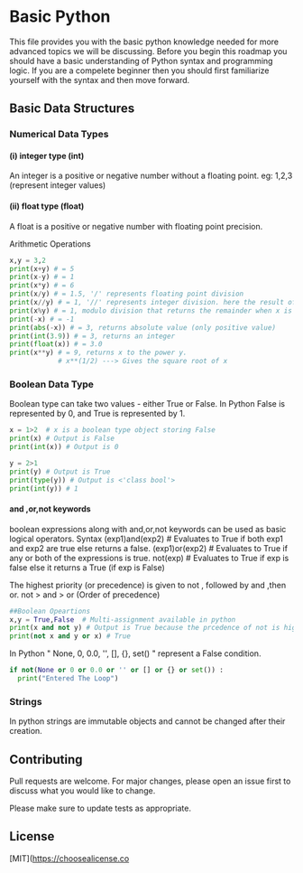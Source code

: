 # Basic Python
This file provides you with the basic python knowledge needed for more advanced topics we will be discussing.
Before you begin this roadmap you should have a basic understanding of Python syntax and programming logic.
If you are a compelete beginner then you should first familiarize yourself with the syntax and then move forward.

## Basic Data Structures

### Numerical Data Types
#### (i) integer type (int)
An integer is a positive or negative number without a floating point.
eg: 1,2,3 (represent integer values)
#### (ii) float type (float)
A float is a positive or negative number with floating point precision.

Arithmetic Operations
```python
x,y = 3,2
print(x+y) # = 5
print(x-y) # = 1
print(x*y) # = 6
print(x/y) # = 1.5, '/' represents floating point division
print(x//y) # = 1, '//' represents integer division. here the result of division is rounded to lower value.
print(x%y) # = 1, modulo division that returns the remainder when x is divided by y.
print(-x) # = -1
print(abs(-x)) # = 3, returns absolute value (only positive value)
print(int(3.9)) # = 3, returns an integer
print(float(x)) # = 3.0
print(x**y) # = 9, returns x to the power y.
            # x**(1/2) ---> Gives the square root of x
```
### Boolean Data Type
Boolean type can take two values - either True or False.
In Python False is represented by 0, and True is represented by 1.
```python
x = 1>2  # x is a boolean type object storing False
print(x) # Output is False
print(int(x)) # Output is 0

y = 2>1
print(y) # Output is True
print(type(y)) # Output is <'class bool'>
print(int(y)) # 1
```
#### and ,or,not keywords
boolean expressions along with and,or,not keywords can be used as basic logical operators.
Syntax
(exp1)and(exp2) # Evaluates to True if both exp1 and exp2 are true else returns a false.
(exp1)or(exp2) # Evaluates to True if any or both of the expressions is true.
not(exp) # Evaluates to True if exp is false else it returns a True (if exp is False)

The highest priority (or precedence) is given to not , followed by and ,then or.
not > and > or (Order of precedence)
```python
##Boolean Opeartions
x,y = True,False  # Multi-assignment available in python
print(x and not y) # Output is True because the prcedence of not is higher than and
print(not x and y or x) # True
```
In Python " None, 0, 0.0, '', [], {}, set() " represent a False condition.
```python
if not(None or 0 or 0.0 or '' or [] or {} or set()) :
  print("Entered The Loop")
  ```
### Strings
In python strings are immutable objects and cannot be changed after their creation. 
## Contributing
Pull requests are welcome. For major changes, please open an issue first to discuss what you would like to change.

Please make sure to update tests as appropriate.

## License
[MIT](https://choosealicense.co
